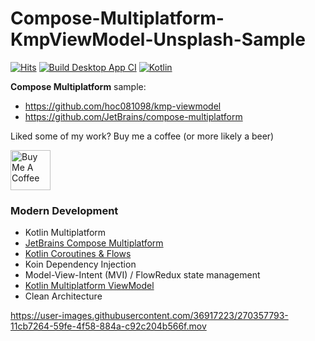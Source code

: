# Compose-Multiplatform-KmpViewModel-Unsplash-Sample

[![Hits](https://hits.seeyoufarm.com/api/count/incr/badge.svg?url=https%3A%2F%2Fgithub.com%2Fhoc081098%2FCompose-Multiplatform-KmpViewModel-Unsplash-Sample&count_bg=%2379C83D&title_bg=%23555555&icon=&icon_color=%23E7E7E7&title=hits&edge_flat=false)](https://hits.seeyoufarm.com)
[![Build Desktop App CI](https://github.com/hoc081098/Compose-Multiplatform-KmpViewModel-KMM-Unsplash-Sample/actions/workflows/build-desktop-app.yml/badge.svg)](https://github.com/hoc081098/Compose-Multiplatform-KmpViewModel-KMM-Unsplash-Sample/actions/workflows/build-desktop-app.yml)
[![Kotlin](https://img.shields.io/badge/kotlin-1.9.10-purple.svg?logo=kotlin)](http://kotlinlang.org)

**Compose Multiplatform** sample:
 - https://github.com/hoc081098/kmp-viewmodel
 - https://github.com/JetBrains/compose-multiplatform

Liked some of my work? Buy me a coffee (or more likely a beer)

<a href="https://www.buymeacoffee.com/hoc081098" target="_blank"><img src="https://cdn.buymeacoffee.com/buttons/v2/default-blue.png" alt="Buy Me A Coffee" height=64></a>

### Modern Development
 - Kotlin Multiplatform
 - [JetBrains Compose Multiplatform](https://github.com/JetBrains/compose-multiplatform)
 - [Kotlin Coroutines & Flows](https://github.com/hoc081098/FlowExt)
 - Koin Dependency Injection
 - Model-View-Intent (MVI) / FlowRedux state management
 - [Kotlin Multiplatform ViewModel](https://github.com/hoc081098/kmp-viewmodel)
 - Clean Architecture

https://user-images.githubusercontent.com/36917223/270357793-11cb7264-59fe-4f58-884a-c92c204b566f.mov
